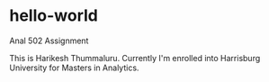 # hello-world
Anal 502 Assignment

This is Harikesh Thummaluru. Currently I'm enrolled into Harrisburg University for Masters in Analytics.
